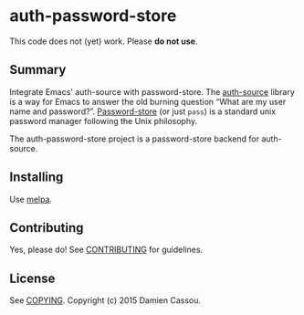# auth-password-store

This code does not (yet) work. Please **do not use**.

## Summary

Integrate Emacs' auth-source with password-store. The
[auth-source](https://www.gnu.org/software/emacs/manual/html_mono/auth.html)
library is a way for Emacs to answer the old burning question “What
are my user name and password?”.
[Password-store](http://www.passwordstore.org) (or just `pass`) is a
standard unix password manager following the Unix philosophy.

The auth-password-store project is a password-store backend for
auth-source.

## Installing

Use [melpa](http://melpa.milkbox.net).

## Contributing

Yes, please do! See [CONTRIBUTING][] for guidelines.

## License

See [COPYING][]. Copyright (c) 2015 Damien Cassou.


[CONTRIBUTING]: ./CONTRIBUTING.md
[COPYING]: ./COPYING
